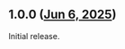 ## 1.0.0 ([Jun 6, 2025](https://github.com/ramensoftware/windhawk-mods/blob/1927abe816b6ff1d930fce7dc46ac527167bfd25/mods/win11-accent-border.wh.cpp))

Initial release.
